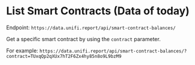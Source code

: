 # List Smart Contracts (Data of today)

Endpoint:
```https://data.unifi.report/api/smart-contract-balances/```

Get a specific smart contract by using the ```contract``` parameter.

For example: ```https://data.unifi.report/api/smart-contract-balances/?contract=TUxqQp2qXUx7hT2F6Zx4hy85n8o9L9bzM9```
